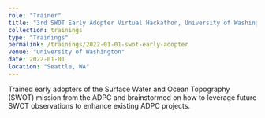 ```yaml
---
role: "Trainer"
title: "3rd SWOT Early Adopter Virtual Hackathon, University of Washington"
collection: trainings
type: "Trainings"
permalink: /trainings/2022-01-01-swot-early-adopter
venue: "University of Washington"
date: 2022-01-01
location: "Seattle, WA"
---
```


Trained early adopters of the Surface Water and Ocean Topography (SWOT) mission from the ADPC and brainstormed on how to leverage future SWOT observations to enhance existing ADPC projects.